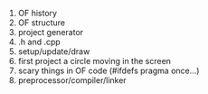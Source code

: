1. OF history
2. OF structure
3. project generator
4. .h and .cpp
5. setup/update/draw
6. first project a circle moving in the screen
7. scary things in OF code (#ifdefs pragma once...)
8. preprocessor/compiler/linker





